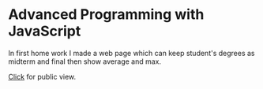 # Advanced Programming with JavaScript
In first home work I made a web page which can keep student's degrees as midterm and final then show average and max.

[Click](https://bedirhanyildirim.github.io/AdvProg/HW1/index.html) for public view.